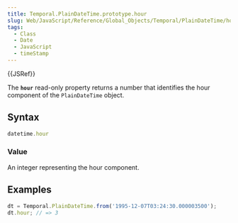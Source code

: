 ```yaml
---
title: Temporal.PlainDateTime.prototype.hour
slug: Web/JavaScript/Reference/Global_Objects/Temporal/PlainDateTime/hour
tags:
  - Class
  - Date
  - JavaScript
  - timeStamp
---
```

{{JSRef}}

<p class="summary"><span class="seoSummary">The <strong><code>hour</code></strong> read-only property returns a number that identifies the hour component of the <code>PlainDateTime</code> object.</span></p>

## Syntax

```js
datetime.hour
```

### Value

An integer representing the hour component.

## Examples

```js
dt = Temporal.PlainDateTime.from('1995-12-07T03:24:30.000003500');
dt.hour; // => 3
```
